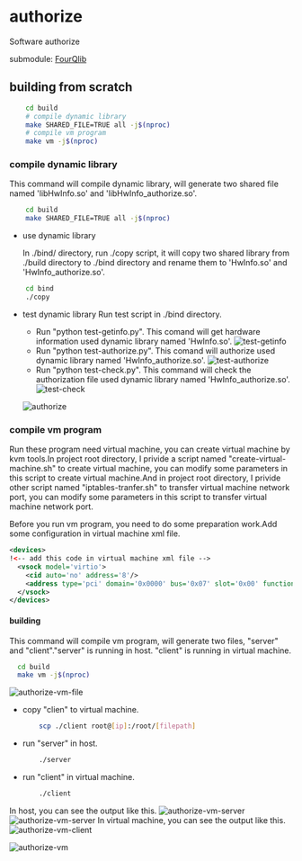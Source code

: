 # authorize

Software authorize

submodule: [FourQlib](https://github.com/microsoft/FourQlib)

## building from scratch

``` bash
    cd build
    # compile dynamic library
    make SHARED_FILE=TRUE all -j$(nproc)
    # compile vm program
    make vm -j$(nproc)
```

### compile dynamic library

This command will compile dynamic library, will generate two shared file named 'libHwInfo.so' and 'libHwInfo_authorize.so'.

``` bash
    cd build
    make SHARED_FILE=TRUE all -j$(nproc)
```

- use dynamic library

    In ./bind/ directory, run ./copy script, it will copy two shared library from ./build directory to ./bind directory and rename them to 'HwInfo.so' and 'HwInfo_authorize.so'.

``` bash
    cd bind
    ./copy
```

- test dynamic library
  Run test script in ./bind directory.
  - Run "python test-getinfo.py".
    This comand will get hardware information used dynamic library named 'HwInfo.so'.
    ![test-getinfo](./figure/test-getinfo.png)
  - Run "python test-authorize.py".
    This comand will authorize used dynamic library named 'HwInfo_authorize.so'.
    ![test-authorize](./figure/test-authorize.png)
  - Run "python test-check.py".
    This command will check the authorization file used dynamic library named 'HwInfo_authorize.so'.
    ![test-check](./figure/test-check.png)

  ![authorize](./figure/authorize0.png)

### compile vm program

  Run these program need virtual machine, you can create virtual machine by kvm tools.In project root directory, I privide a script named "create-virtual-machine.sh" to create virtual machine, you can modify some parameters in this script to create virtual machine.And in project root directory, I privide other script named "iptables-tranfer.sh" to transfer virtual machine network port, you can modify some parameters in this script to transfer virtual machine network port.

  Before you run vm program, you need to do some preparation work.Add some configuration in virtual machine xml file.

  ```xml
  <devices>
  !<-- add this code in virtual machine xml file -->
    <vsock model='virtio'>
      <cid auto='no' address='8'/>
      <address type='pci' domain='0x0000' bus='0x07' slot='0x00' function='0x00'/>
    </vsock>
  </devices>
  ```

#### building

This command will compile vm program, will generate two files, "server" and "client"."server" is running in host. "client" is running in virtual machine.

  ``` bash
    cd build
    make vm -j$(nproc)
  ```

  ![authorize-vm-file](./figure/authorize-vm-file.png)

- copy "clien" to virtual machine.

    ```bash
        scp ./client root@[ip]:/root/[filepath]
    ```

- run "server" in host.

    ```bash
        ./server
    ```

- run "client" in virtual machine.

    ```bash
        ./client
    ```

In host, you can see the output like this.
![authorize-vm-server](./figure/vm-server-0.png)
![authorize-vm-server](./figure/vm-server-1.png)
In virtual machine, you can see the output like this.
![authorize-vm-client](./figure/vm-client.png)

![authorize-vm](./figure/authorize1.png)
